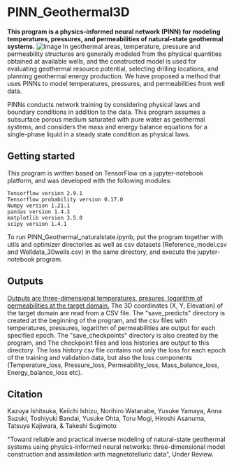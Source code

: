 # PINN_Geothermal3D
**This program is a physics-informed neural network (PINN) for modeling temperatures, pressures, and permeabilities of natural-state geothermal systems.**
![Image](https://github.com/user-attachments/assets/1b6bbf22-e133-4059-a99a-73e61af19d56)
In geothermal areas, temperature, pressure and permeability structures are generally modeled from the physical quantities obtained at available wells, and the constructed model is used for evaluating geothermal resource potential, selecting drilling locations, and planning geothermal energy production. We have proposed a method that uses PINNs to model temperatures, pressures, and permeabilities from well data.

PINNs conducts network training by considering physical laws and boundary conditions in addition to the data. This program assumes a subsurface porous medium saturated with pure water as geothermal systems, and considers the mass and energy balance equations for a single-phase liquid in a steady state condition as physical laws.
## Getting started
This program is written based on TensorFlow on a jupyter-notebook platform, and was developed with the following modules:
```
Tensorflow version 2.9.1
Tensorflow probability version 0.17.0
Numpy version 1.21.1
pandas version 1.4.3
matplotlib version 3.5.0
scipy version 1.4.1
```
To run PINN_Geothermal_naturalstate.ipynb, put the program together with utils and optimizer directories as well as csv datasets (Reference_model.csv and Welldata_30wells.csv) in the same directory, and execute the jupyter-notebook program.
## Outputs
<ins>Outputs are three-dimensional temperatures, presures, logarithm of permeabilities at the target domain.</ins>
The 3D coordinates (X, Y, Elevation) of the target domain are read from a CSV file.
The "save_predicts" directory is created at the beginning of the program, and the csv files with temperatures, pressures, logarithm of permeabilities are output for each specified epoch.
The "save_checkpoints" directory is also created by the program, and The checkpoint files and loss histories are output to this directory.
The loss history csv file contains not only the loss for each epoch of the training and validation data, but also the loss components (Temperature_loss, Pressure_loss, Permeability_loss, Mass_balance_loss, Energy_balance_loss etc).

## Citation
Kazuya Ishitsuka, Keiichi Ishizu, Norihiro Watanabe, Yusuke Yamaya, Anna Suzuki, Toshiyuki Bandai, Yusuke Ohta, Toru Mogi, Hiroshi Asanuma, Tatsuya Kajiwara, & Takeshi Sugimoto

"Toward reliable and practical inverse modeling of natural-state geothermal systems using physics-informed neural networks: three-dimensional model construction and assimilation with magnetotelluric data", Under Review.

